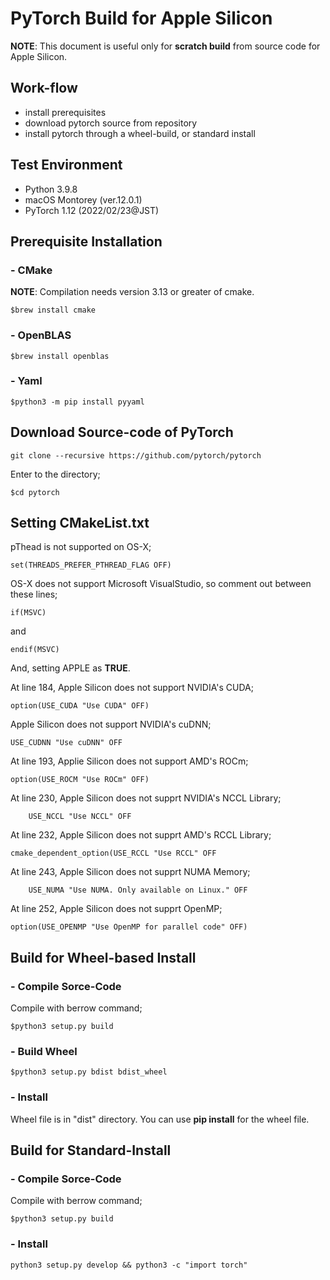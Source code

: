 # PyTorch Build for Apple Silicon
**NOTE**: This document is useful only for **scratch build** from source code for Apple Silicon.

## Work-flow
- install prerequisites
- download pytorch source from repository
- install pytorch through a wheel-build, or standard install

## Test Environment
- Python 3.9.8
- macOS Montorey (ver.12.0.1)
- PyTorch 1.12 (2022/02/23@JST)
## Prerequisite Installation

### - CMake
**NOTE**: Compilation needs version 3.13 or greater of cmake.
```
$brew install cmake
```
### - OpenBLAS
```
$brew install openblas
```
### - Yaml
```
$python3 -m pip install pyyaml
```

## Download Source-code of PyTorch
```
git clone --recursive https://github.com/pytorch/pytorch
```

Enter to the directory;
```
$cd pytorch
```

## Setting CMakeList.txt
pThead is not supported on OS-X;
```
set(THREADS_PREFER_PTHREAD_FLAG OFF)
```

OS-X does not support Microsoft VisualStudio, so comment out between these lines;
```
if(MSVC)
```
and
```
endif(MSVC)
```

And, setting APPLE as **TRUE**.

At line 184,
Apple Silicon does not support NVIDIA's CUDA;
```
option(USE_CUDA "Use CUDA" OFF)
```
Apple Silicon does not support NVIDIA's cuDNN;
```
USE_CUDNN "Use cuDNN" OFF
```

At line 193,
Applie Silicon does not support AMD's ROCm;
```
option(USE_ROCM "Use ROCm" OFF)
```

At line 230,
Apple Silicon does not supprt NVIDIA's NCCL Library;
```
    USE_NCCL "Use NCCL" OFF
```
At line 232,
Apple Silicon does not supprt AMD's RCCL Library;
```
cmake_dependent_option(USE_RCCL "Use RCCL" OFF
```

At line 243,
Apple Silicon does not supprt NUMA Memory;
```
    USE_NUMA "Use NUMA. Only available on Linux." OFF
```


At line 252,
Apple Silicon does not supprt OpenMP;
```
option(USE_OPENMP "Use OpenMP for parallel code" OFF)
```
## Build for Wheel-based Install
### - Compile Sorce-Code
Compile with berrow command;
```
$python3 setup.py build
```
### - Build Wheel
```
$python3 setup.py bdist bdist_wheel
```
### - Install
Wheel file is in "dist" directory.
You can use **pip install** for the wheel file.

## Build for Standard-Install
### - Compile Sorce-Code
Compile with berrow command;
```
$python3 setup.py build
```
### - Install
```
python3 setup.py develop && python3 -c "import torch"
```